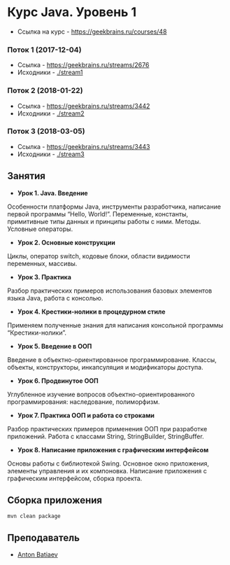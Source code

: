 # Курс Java. Уровень 1
- Ссылка на курс - https://geekbrains.ru/courses/48
### Поток 1 (2017-12-04)
- Ссылка - https://geekbrains.ru/streams/2676
- Исходники - [./stream1](./stream1)
### Поток 2 (2018-01-22)
- Ссылка - https://geekbrains.ru/streams/3442
- Исходники - [./stream2](./stream2)
### Поток 3 (2018-03-05)
- Ссылка - https://geekbrains.ru/streams/3443
- Исходники - [./stream3](./stream3)

## Занятия
- __Урок 1. Java. Введение__

Особенности платформы Java, инструменты разработчика, написание первой программы “Hello, World!”. Переменные, константы, примитивные типы данных и принципы работы с ними. Методы. Условные операторы.

- __Урок 2. Основные конструкции__

Циклы, оператор switch, кодовые блоки, области видимости переменных, массивы.

- __Урок 3. Практика__

Разбор практических примеров использования базовых элементов языка Java, работа с консолью.

- __Урок 4. Крестики-нолики в процедурном стиле__

Применяем полученные знания для написания консольной программы “Крестики-нолики”.

- __Урок 5. Введение в ООП__

Введение в объектно-ориентированное программирование. Классы, объекты, конструкторы, инкапсуляция и модификаторы доступа.

- __Урок 6. Продвинутое ООП__

Углубленное изучение вопросов объектно-ориентированного программирования: наследование, полиморфизм.

- __Урок 7. Практика ООП и работа со строками__

Разбор практических примеров применения ООП при разработке приложений. Работа с классами String, StringBuilder, StringBuffer.

- __Урок 8. Написание приложения с графическим интерфейсом__

Основы работы с библиотекой Swing. Основное окно приложения, элементы управления и их компоновка. Написание приложения с графическим интерфейсом, сборка проекта.
 
## Сборка приложения
`mvn clean package`
 
## Преподаватель
- [Anton Batiaev](https://geekbrains.ru/users/1851193)